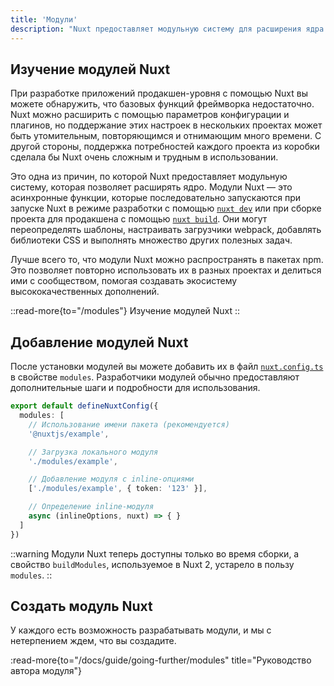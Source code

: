 ```yaml
---
title: 'Модули'
description: "Nuxt предоставляет модульную систему для расширения ядра фреймворка и упрощения интеграции."
---
```


## Изучение модулей Nuxt

При разработке приложений продакшен-уровня с помощью Nuxt вы можете обнаружить, что базовых функций фреймворка недостаточно. Nuxt можно расширить с помощью параметров конфигурации и плагинов, но поддержание этих настроек в нескольких проектах может быть утомительным, повторяющимся и отнимающим много времени. С другой стороны, поддержка потребностей каждого проекта из коробки сделала бы Nuxt очень сложным и трудным в использовании.

Это одна из причин, по которой Nuxt предоставляет модульную систему, которая позволяет расширять ядро. Модули Nuxt — это асинхронные функции, которые последовательно запускаются при запуске Nuxt в режиме разработки с помощью [`nuxt dev`](/docs/api/commands/dev) или при сборке проекта для продакшена с помощью [`nuxt build`](/docs/api/commands/build). Они могут переопределять шаблоны, настраивать загрузчики webpack, добавлять библиотеки CSS и выполнять множество других полезных задач.

Лучше всего то, что модули Nuxt можно распространять в пакетах npm. Это позволяет повторно использовать их в разных проектах и ​​делиться ими с сообществом, помогая создавать экосистему высококачественных дополнений.

::read-more{to="/modules"}
Изучение модулей Nuxt
::

## Добавление модулей Nuxt

После установки модулей вы можете добавить их в файл [`nuxt.config.ts`](/docs/guide/directory-structure/nuxt-config) в свойстве `modules`. Разработчики модулей обычно предоставляют дополнительные шаги и подробности для использования.

```ts twoslash [nuxt.config.ts]
export default defineNuxtConfig({
  modules: [
    // Использование имени пакета (рекомендуется)
    '@nuxtjs/example',

    // Загрузка локального модуля
    './modules/example',

    // Добавление модуля с inline-опциями
    ['./modules/example', { token: '123' }],

    // Определение inline-модуля
    async (inlineOptions, nuxt) => { }
  ]
})
```

::warning
Модули Nuxt теперь доступны только во время сборки, а свойство `buildModules`, используемое в Nuxt 2, устарело в пользу `modules`.
::

## Создать модуль Nuxt

У каждого есть возможность разрабатывать модули, и мы с нетерпением ждем, что вы создадите.

:read-more{to="/docs/guide/going-further/modules" title="Руководство автора модуля"}
